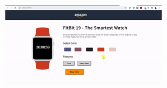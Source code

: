 ![Screenshot Of WebPage](https://github.com/Harsh2110mishra/Smartwatch-Showcase/blob/master/Smartwatch-showcase.gif?raw=true "Optional Title")
